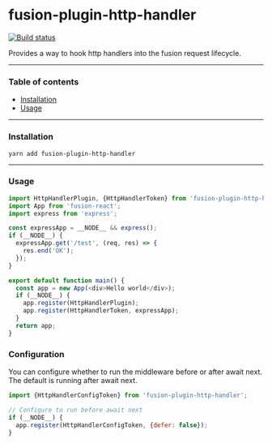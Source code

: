 # fusion-plugin-http-handler

[![Build status](https://badge.buildkite.com/14a7cf8799610714c295d2d38333b8cd941dfbf50efec06c03.svg?branch=master)](https://buildkite.com/uberopensource/fusion-plugin-http-handler)

Provides a way to hook http handlers into the fusion request lifecycle.

---

### Table of contents

* [Installation](#installation)
* [Usage](#usage)

---

### Installation

```
yarn add fusion-plugin-http-handler
```

---

### Usage

```js
import HttpHandlerPlugin, {HttpHandlerToken} from 'fusion-plugin-http-handler';
import App from 'fusion-react';
import express from 'express';

const expressApp = __NODE__ && express();
if (__NODE__) {
  expressApp.get('/test', (req, res) => {
    res.end('OK');
  });
}

export default function main() {
  const app = new App(<div>Hello world</div>);
  if (__NODE__) {
    app.register(HttpHandlerPlugin);
    app.register(HttpHandlerToken, expressApp);
  }
  return app;
}
```

### Configuration

You can configure whether to run the middleware before or after await next. The default is running after await next.

```js
import {HttpHandlerConfigToken} from 'fusion-plugin-http-handler';

// Configure to run before await next
if (__NODE__) {
  app.register(HttpHandlerConfigToken, {defer: false});
}
```